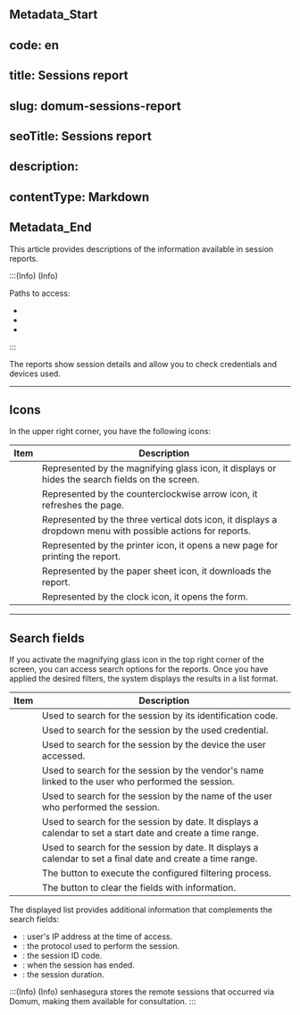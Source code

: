 ## Metadata_Start 
## code: en
## title: Sessions report 
## slug: domum-sessions-report 
## seoTitle: Sessions report 
## description:  
## contentType: Markdown 
## Metadata_End
This article provides descriptions of the information available in  session reports. 

:::(Info) (Info)

Paths to access:

* 
* 
* 

:::

The reports show session details and allow you to check credentials and devices used.

* * *
## Icons
In the upper right corner, you have the following icons:


| Item | Description |
| --- | --- |
|  | Represented by the magnifying glass icon, it displays or hides the search fields on the screen. |
|  | Represented by the counterclockwise arrow icon, it refreshes the page.|
|  | Represented by the three vertical dots icon, it displays a dropdown menu with possible actions for reports. |
|  | Represented by the printer icon, it opens a new page for printing the report.|
|  | Represented by the paper sheet icon, it downloads the report. |
|  | Represented by the clock icon, it opens the  form. |

* * *
## Search fields
If you activate the magnifying glass icon in the top right corner of the screen, you can access search options for the reports. Once you have applied the desired filters, the system displays the results in a list format.

| Item | Description |
| --- | --- |
|  | Used to search for the session by its identification code.|
|  | Used to search for the session by the used credential.|
| | Used to search for the session by the device the user accessed. |
|  | Used to search for the session by the vendor's name linked to the user who performed the session. |
|  | Used to search for the session by the name of the user who performed the session.|
| |Used to search for the session by date. It displays a calendar to set a start date and create a time range.|
|  | Used to search for the session by date. It displays a calendar to set a final date and create a time range. |
|  | The button to execute the configured filtering process.|
|  | The button to clear the fields with information. |

The displayed list provides additional information that complements the search fields:

* :  user's IP address at the time of access.
* :  the protocol used to perform the session.
* :  the session ID code.
* :  when the session has ended.
* :  the session duration.

:::(Info) (Info)
senhasegura stores the remote sessions that occurred via Domum, making them available for consultation.
:::



